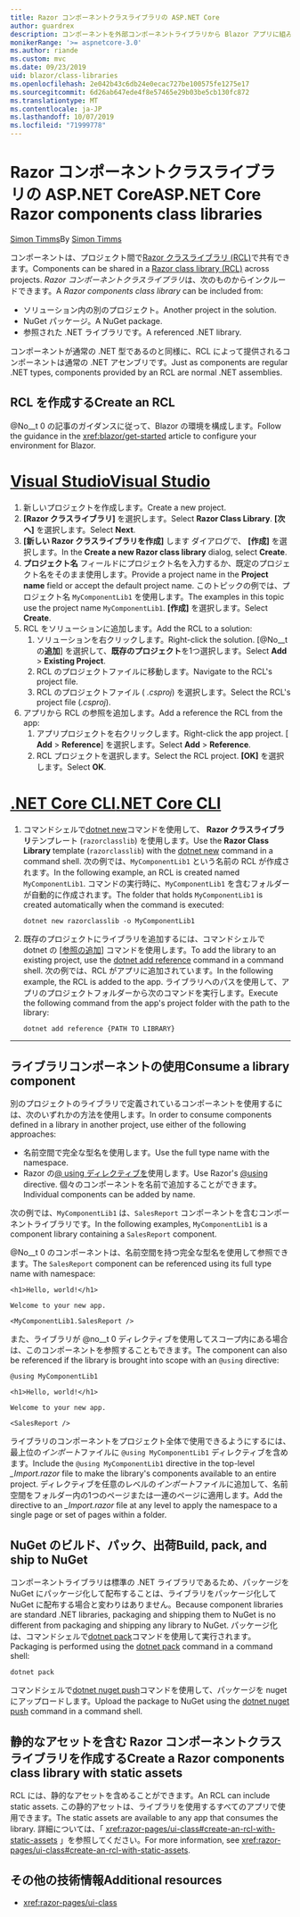 ```yaml
---
title: Razor コンポーネントクラスライブラリの ASP.NET Core
author: guardrex
description: コンポーネントを外部コンポーネントライブラリから Blazor アプリに組み込む方法について説明します。
monikerRange: '>= aspnetcore-3.0'
ms.author: riande
ms.custom: mvc
ms.date: 09/23/2019
uid: blazor/class-libraries
ms.openlocfilehash: 2e042b43c6db24e0ecac727be100575fe1275e17
ms.sourcegitcommit: 6d26ab647ede4f8e57465e29b03be5cb130fc872
ms.translationtype: MT
ms.contentlocale: ja-JP
ms.lasthandoff: 10/07/2019
ms.locfileid: "71999778"
---
```

# <a name="aspnet-core-razor-components-class-libraries"></a><span data-ttu-id="88b9e-103">Razor コンポーネントクラスライブラリの ASP.NET Core</span><span class="sxs-lookup"><span data-stu-id="88b9e-103">ASP.NET Core Razor components class libraries</span></span>

<span data-ttu-id="88b9e-104">[Simon Timms](https://github.com/stimms)</span><span class="sxs-lookup"><span data-stu-id="88b9e-104">By [Simon Timms](https://github.com/stimms)</span></span>

<span data-ttu-id="88b9e-105">コンポーネントは、プロジェクト間で[Razor クラスライブラリ (RCL)](xref:razor-pages/ui-class)で共有できます。</span><span class="sxs-lookup"><span data-stu-id="88b9e-105">Components can be shared in a [Razor class library (RCL)](xref:razor-pages/ui-class) across projects.</span></span> <span data-ttu-id="88b9e-106">*Razor コンポーネントクラスライブラリ*は、次のものからインクルードできます。</span><span class="sxs-lookup"><span data-stu-id="88b9e-106">A *Razor components class library* can be included from:</span></span>

* <span data-ttu-id="88b9e-107">ソリューション内の別のプロジェクト。</span><span class="sxs-lookup"><span data-stu-id="88b9e-107">Another project in the solution.</span></span>
* <span data-ttu-id="88b9e-108">NuGet パッケージ。</span><span class="sxs-lookup"><span data-stu-id="88b9e-108">A NuGet package.</span></span>
* <span data-ttu-id="88b9e-109">参照された .NET ライブラリです。</span><span class="sxs-lookup"><span data-stu-id="88b9e-109">A referenced .NET library.</span></span>

<span data-ttu-id="88b9e-110">コンポーネントが通常の .NET 型であるのと同様に、RCL によって提供されるコンポーネントは通常の .NET アセンブリです。</span><span class="sxs-lookup"><span data-stu-id="88b9e-110">Just as components are regular .NET types, components provided by an RCL are normal .NET assemblies.</span></span>

## <a name="create-an-rcl"></a><span data-ttu-id="88b9e-111">RCL を作成する</span><span class="sxs-lookup"><span data-stu-id="88b9e-111">Create an RCL</span></span>

<span data-ttu-id="88b9e-112">@No__t 0 の記事のガイダンスに従って、Blazor の環境を構成します。</span><span class="sxs-lookup"><span data-stu-id="88b9e-112">Follow the guidance in the <xref:blazor/get-started> article to configure your environment for Blazor.</span></span>

# <a name="visual-studiotabvisual-studio"></a>[<span data-ttu-id="88b9e-113">Visual Studio</span><span class="sxs-lookup"><span data-stu-id="88b9e-113">Visual Studio</span></span>](#tab/visual-studio)

1. <span data-ttu-id="88b9e-114">新しいプロジェクトを作成します。</span><span class="sxs-lookup"><span data-stu-id="88b9e-114">Create a new project.</span></span>
1. <span data-ttu-id="88b9e-115">**[Razor クラスライブラリ]** を選択します。</span><span class="sxs-lookup"><span data-stu-id="88b9e-115">Select **Razor Class Library**.</span></span> <span data-ttu-id="88b9e-116">**[次へ]** を選択します。</span><span class="sxs-lookup"><span data-stu-id="88b9e-116">Select **Next**.</span></span>
1. <span data-ttu-id="88b9e-117">**[新しい Razor クラスライブラリを作成]** します ダイアログで、 **[作成]** を選択します。</span><span class="sxs-lookup"><span data-stu-id="88b9e-117">In the **Create a new Razor class library** dialog, select **Create**.</span></span>
1. <span data-ttu-id="88b9e-118">**プロジェクト名** フィールドにプロジェクト名を入力するか、既定のプロジェクト名をそのまま使用します。</span><span class="sxs-lookup"><span data-stu-id="88b9e-118">Provide a project name in the **Project name** field or accept the default project name.</span></span> <span data-ttu-id="88b9e-119">このトピックの例では、プロジェクト名 `MyComponentLib1` を使用します。</span><span class="sxs-lookup"><span data-stu-id="88b9e-119">The examples in this topic use the project name `MyComponentLib1`.</span></span> <span data-ttu-id="88b9e-120">**[作成]** を選択します。</span><span class="sxs-lookup"><span data-stu-id="88b9e-120">Select **Create**.</span></span>
1. <span data-ttu-id="88b9e-121">RCL をソリューションに追加します。</span><span class="sxs-lookup"><span data-stu-id="88b9e-121">Add the RCL to a solution:</span></span>
   1. <span data-ttu-id="88b9e-122">ソリューションを右クリックします。</span><span class="sxs-lookup"><span data-stu-id="88b9e-122">Right-click the solution.</span></span> <span data-ttu-id="88b9e-123">[@No__t の**追加**] を選択して、**既存のプロジェクト**を1つ選択します。</span><span class="sxs-lookup"><span data-stu-id="88b9e-123">Select **Add** > **Existing Project**.</span></span>
   1. <span data-ttu-id="88b9e-124">RCL のプロジェクトファイルに移動します。</span><span class="sxs-lookup"><span data-stu-id="88b9e-124">Navigate to the RCL's project file.</span></span>
   1. <span data-ttu-id="88b9e-125">RCL のプロジェクトファイル ( *.csproj*) を選択します。</span><span class="sxs-lookup"><span data-stu-id="88b9e-125">Select the RCL's project file (*.csproj*).</span></span>
1. <span data-ttu-id="88b9e-126">アプリから RCL の参照を追加します。</span><span class="sxs-lookup"><span data-stu-id="88b9e-126">Add a reference the RCL from the app:</span></span>
   1. <span data-ttu-id="88b9e-127">アプリプロジェクトを右クリックします。</span><span class="sxs-lookup"><span data-stu-id="88b9e-127">Right-click the app project.</span></span> <span data-ttu-id="88b9e-128">[ **Add** > **Reference**] を選択します。</span><span class="sxs-lookup"><span data-stu-id="88b9e-128">Select **Add** > **Reference**.</span></span>
   1. <span data-ttu-id="88b9e-129">RCL プロジェクトを選択します。</span><span class="sxs-lookup"><span data-stu-id="88b9e-129">Select the RCL project.</span></span> <span data-ttu-id="88b9e-130">**[OK]** を選択します。</span><span class="sxs-lookup"><span data-stu-id="88b9e-130">Select **OK**.</span></span>

# <a name="net-core-clitabnetcore-cli"></a>[<span data-ttu-id="88b9e-131">.NET Core CLI</span><span class="sxs-lookup"><span data-stu-id="88b9e-131">.NET Core CLI</span></span>](#tab/netcore-cli)

1. <span data-ttu-id="88b9e-132">コマンドシェルで[dotnet new](/dotnet/core/tools/dotnet-new)コマンドを使用して、 **Razor クラスライブラリ**テンプレート (`razorclasslib`) を使用します。</span><span class="sxs-lookup"><span data-stu-id="88b9e-132">Use the **Razor Class Library** template (`razorclasslib`) with the [dotnet new](/dotnet/core/tools/dotnet-new) command in a command shell.</span></span> <span data-ttu-id="88b9e-133">次の例では、`MyComponentLib1` という名前の RCL が作成されます。</span><span class="sxs-lookup"><span data-stu-id="88b9e-133">In the following example, an RCL is created named `MyComponentLib1`.</span></span> <span data-ttu-id="88b9e-134">コマンドの実行時に、`MyComponentLib1` を含むフォルダーが自動的に作成されます。</span><span class="sxs-lookup"><span data-stu-id="88b9e-134">The folder that holds `MyComponentLib1` is created automatically when the command is executed:</span></span>

   ```dotnetcli
   dotnet new razorclasslib -o MyComponentLib1
   ```

1. <span data-ttu-id="88b9e-135">既存のプロジェクトにライブラリを追加するには、コマンドシェルで dotnet の [[参照の追加](/dotnet/core/tools/dotnet-add-reference)] コマンドを使用します。</span><span class="sxs-lookup"><span data-stu-id="88b9e-135">To add the library to an existing project, use the [dotnet add reference](/dotnet/core/tools/dotnet-add-reference) command in a command shell.</span></span> <span data-ttu-id="88b9e-136">次の例では、RCL がアプリに追加されています。</span><span class="sxs-lookup"><span data-stu-id="88b9e-136">In the following example, the RCL is added to the app.</span></span> <span data-ttu-id="88b9e-137">ライブラリへのパスを使用して、アプリのプロジェクトフォルダーから次のコマンドを実行します。</span><span class="sxs-lookup"><span data-stu-id="88b9e-137">Execute the following command from the app's project folder with the path to the library:</span></span>

   ```dotnetcli
   dotnet add reference {PATH TO LIBRARY}
   ```

---

## <a name="consume-a-library-component"></a><span data-ttu-id="88b9e-138">ライブラリコンポーネントの使用</span><span class="sxs-lookup"><span data-stu-id="88b9e-138">Consume a library component</span></span>

<span data-ttu-id="88b9e-139">別のプロジェクトのライブラリで定義されているコンポーネントを使用するには、次のいずれかの方法を使用します。</span><span class="sxs-lookup"><span data-stu-id="88b9e-139">In order to consume components defined in a library in another project, use either of the following approaches:</span></span>

* <span data-ttu-id="88b9e-140">名前空間で完全な型名を使用します。</span><span class="sxs-lookup"><span data-stu-id="88b9e-140">Use the full type name with the namespace.</span></span>
* <span data-ttu-id="88b9e-141">Razor の[\@ using ディレクティブを](xref:mvc/views/razor#using)使用します。</span><span class="sxs-lookup"><span data-stu-id="88b9e-141">Use Razor's [\@using](xref:mvc/views/razor#using) directive.</span></span> <span data-ttu-id="88b9e-142">個々のコンポーネントを名前で追加することができます。</span><span class="sxs-lookup"><span data-stu-id="88b9e-142">Individual components can be added by name.</span></span>

<span data-ttu-id="88b9e-143">次の例では、`MyComponentLib1` は、`SalesReport` コンポーネントを含むコンポーネントライブラリです。</span><span class="sxs-lookup"><span data-stu-id="88b9e-143">In the following examples, `MyComponentLib1` is a component library containing a `SalesReport` component.</span></span>

<span data-ttu-id="88b9e-144">@No__t 0 のコンポーネントは、名前空間を持つ完全な型名を使用して参照できます。</span><span class="sxs-lookup"><span data-stu-id="88b9e-144">The `SalesReport` component can be referenced using its full type name with namespace:</span></span>

```cshtml
<h1>Hello, world!</h1>

Welcome to your new app.

<MyComponentLib1.SalesReport />
```

<span data-ttu-id="88b9e-145">また、ライブラリが @no__t 0 ディレクティブを使用してスコープ内にある場合は、このコンポーネントを参照することもできます。</span><span class="sxs-lookup"><span data-stu-id="88b9e-145">The component can also be referenced if the library is brought into scope with an `@using` directive:</span></span>

```cshtml
@using MyComponentLib1

<h1>Hello, world!</h1>

Welcome to your new app.

<SalesReport />
```

<span data-ttu-id="88b9e-146">ライブラリのコンポーネントをプロジェクト全体で使用できるようにするには、最上位の*インポート*ファイルに `@using MyComponentLib1` ディレクティブを含めます。</span><span class="sxs-lookup"><span data-stu-id="88b9e-146">Include the `@using MyComponentLib1` directive in the top-level *_Import.razor* file to make the library's components available to an entire project.</span></span> <span data-ttu-id="88b9e-147">ディレクティブを任意のレベルの*インポート*ファイルに追加して、名前空間をフォルダー内の1つのページまたは一連のページに適用します。</span><span class="sxs-lookup"><span data-stu-id="88b9e-147">Add the directive to an *_Import.razor* file at any level to apply the namespace to a single page or set of pages within a folder.</span></span>

## <a name="build-pack-and-ship-to-nuget"></a><span data-ttu-id="88b9e-148">NuGet のビルド、パック、出荷</span><span class="sxs-lookup"><span data-stu-id="88b9e-148">Build, pack, and ship to NuGet</span></span>

<span data-ttu-id="88b9e-149">コンポーネントライブラリは標準の .NET ライブラリであるため、パッケージを NuGet にパッケージ化して配布することは、ライブラリをパッケージ化して NuGet に配布する場合と変わりはありません。</span><span class="sxs-lookup"><span data-stu-id="88b9e-149">Because component libraries are standard .NET libraries, packaging and shipping them to NuGet is no different from packaging and shipping any library to NuGet.</span></span> <span data-ttu-id="88b9e-150">パッケージ化は、コマンドシェルで[dotnet pack](/dotnet/core/tools/dotnet-pack)コマンドを使用して実行されます。</span><span class="sxs-lookup"><span data-stu-id="88b9e-150">Packaging is performed using the [dotnet pack](/dotnet/core/tools/dotnet-pack) command in a command shell:</span></span>

```dotnetcli
dotnet pack
```

<span data-ttu-id="88b9e-151">コマンドシェルで[dotnet nuget push](/dotnet/core/tools/dotnet-nuget-push)コマンドを使用して、パッケージを nuget にアップロードします。</span><span class="sxs-lookup"><span data-stu-id="88b9e-151">Upload the package to NuGet using the [dotnet nuget push](/dotnet/core/tools/dotnet-nuget-push) command in a command shell.</span></span>

## <a name="create-a-razor-components-class-library-with-static-assets"></a><span data-ttu-id="88b9e-152">静的なアセットを含む Razor コンポーネントクラスライブラリを作成する</span><span class="sxs-lookup"><span data-stu-id="88b9e-152">Create a Razor components class library with static assets</span></span>

<span data-ttu-id="88b9e-153">RCL には、静的なアセットを含めることができます。</span><span class="sxs-lookup"><span data-stu-id="88b9e-153">An RCL can include static assets.</span></span> <span data-ttu-id="88b9e-154">この静的アセットは、ライブラリを使用するすべてのアプリで使用できます。</span><span class="sxs-lookup"><span data-stu-id="88b9e-154">The static assets are available to any app that consumes the library.</span></span> <span data-ttu-id="88b9e-155">詳細については、「 <xref:razor-pages/ui-class#create-an-rcl-with-static-assets> 」を参照してください。</span><span class="sxs-lookup"><span data-stu-id="88b9e-155">For more information, see <xref:razor-pages/ui-class#create-an-rcl-with-static-assets>.</span></span>

## <a name="additional-resources"></a><span data-ttu-id="88b9e-156">その他の技術情報</span><span class="sxs-lookup"><span data-stu-id="88b9e-156">Additional resources</span></span>

* <xref:razor-pages/ui-class>
